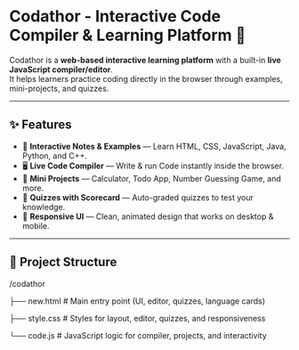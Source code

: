 # Codathor - Interactive Code Compiler & Learning Platform 🚀

Codathor is a **web-based interactive learning platform** with a built-in **live JavaScript compiler/editor**.  
It helps learners practice coding directly in the browser through examples, mini-projects, and quizzes.

---

## ✨ Features
- 🎨 **Interactive Notes & Examples** — Learn HTML, CSS, JavaScript, Java, Python, and C++.  
- 🖥️ **Live Code Compiler** — Write & run Code instantly inside the browser.  
- 🧩 **Mini Projects** — Calculator, Todo App, Number Guessing Game, and more.  
- 📝 **Quizzes with Scorecard** — Auto-graded quizzes to test your knowledge.  
- 📱 **Responsive UI** — Clean, animated design that works on desktop & mobile.  

---

## 📂 Project Structure
/codathor

├── new.html # Main entry point (UI, editor, quizzes, language cards)

├── style.css # Styles for layout, editor, quizzes, and responsiveness

└── code.js # JavaScript logic for compiler, projects, and interactivity
